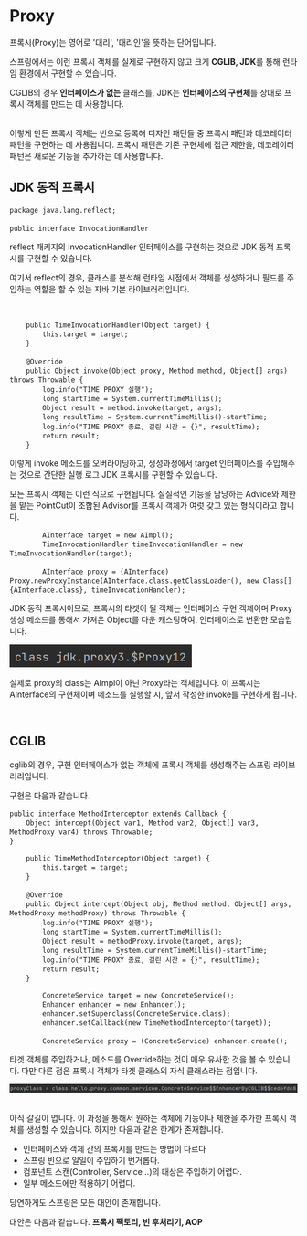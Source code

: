 # Proxy

프록시(Proxy)는 영어로 '대리', '대리인'을 뜻하는 단어입니다. 

스프링에서는 이런 프록시 객체를 실제로 구현하지 않고 크게 **CGLIB, JDK**를 통해 런타임 환경에서 구현할 수 있습니다.

CGLIB의 경우 **인터페이스가 없는** 클래스를, JDK는 **인터페이스의 구현체**를 상대로 프록시 객체를 만드는 데 사용합니다.

<br>
이렇게 만든 프록시 객체는 빈으로 등록해 디자인 패턴들 중 프록시 패턴과 데코레이터 패턴을 구현하는 데 사용됩니다. 프록시 패턴은 기존 구현체에 접근 제한을, 데코레이터 패턴은 새로운 기능을 추가하는 데 사용합니다.
<br>

## JDK 동적 프록시 

```
package java.lang.reflect;

public interface InvocationHandler 
```

reflect 패키지의 InvocationHandler 인터페이스를 구현하는 것으로 JDK 동적 프록시를 구현할 수 있습니다.

여기서 reflect의 경우, 클래스를 분석해 런타임 시점에서 객체를 생성하거나 필드를 주입하는 역할을 할 수 있는 자바 기본 라이브러리입니다.

<br>

```
    public TimeInvocationHandler(Object target) {
        this.target = target;
    }

    @Override
    public Object invoke(Object proxy, Method method, Object[] args) throws Throwable {
        log.info("TIME PROXY 실행");
        long startTime = System.currentTimeMillis();
        Object result = method.invoke(target, args);
        long resultTime = System.currentTimeMillis()-startTime;
        log.info("TIME PROXY 종료, 걸린 시간 = {}", resultTime);
        return result;
    }
```

이렇게 invoke 메소드를 오버라이딩하고, 생성과정에서 target 인터페이스를 주입해주는 것으로 간단한 실행 로그 JDK 프록시를 구현할 수 있습니다.

모든 프록시 객체는 이런 식으로 구현됩니다. 
실질적인 기능을 담당하는 Advice와 제한을 맡는 PointCut이 조합된 Advisor를 프록시 객체가 여럿 갖고 있는 형식이라고 합니다.


```
        AInterface target = new AImpl();
        TimeInvocationHandler timeInvocationHandler = new TimeInvocationHandler(target);

        AInterface proxy = (AInterface) Proxy.newProxyInstance(AInterface.class.getClassLoader(), new Class[]{AInterface.class}, timeInvocationHandler);
```

JDK 동적 프록시이므로, 프록시의 타겟이 될 객체는 인터페이스 구현 객체이며
Proxy 생성 메소드를 통해서 가져온 Object를 다운 캐스팅하여, 인터페이스로 변환한 모습입니다.

![alt text](image.png)

실제로 proxy의 class는 AImpl이 아닌 Proxy라는 객체입니다. 이 프록시는 AInterface의 구현체이며 메소드를 실행할 시, 앞서 작성한 invoke를 구현하게 됩니다.

<br>

## CGLIB

cglib의 경우, 구현 인터페이스가 없는 객체에 프록시 객체를 생성해주는 스프링 라이브러리입니다.

구현은 다음과 같습니다.

```
public interface MethodInterceptor extends Callback {
    Object intercept(Object var1, Method var2, Object[] var3, MethodProxy var4) throws Throwable;
}
```
```
    public TimeMethodInterceptor(Object target) {
        this.target = target;
    }

    @Override
    public Object intercept(Object obj, Method method, Object[] args, MethodProxy methodProxy) throws Throwable {
        log.info("TIME PROXY 실행");
        long startTime = System.currentTimeMillis();
        Object result = methodProxy.invoke(target, args);
        long resultTime = System.currentTimeMillis()-startTime;
        log.info("TIME PROXY 종료, 걸린 시간 = {}", resultTime);
        return result;
    }
```
```
        ConcreteService target = new ConcreteService();
        Enhancer enhancer = new Enhancer();
        enhancer.setSuperclass(ConcreteService.class);
        enhancer.setCallback(new TimeMethodInterceptor(target));

        ConcreteService proxy = (ConcreteService) enhancer.create();
```

타겟 객체를 주입하거나, 메소드를 Override하는 것이 매우 유사한 것을 볼 수 있습니다.
다만 다른 점은 프록시 객체가 타겟 클래스의 자식 클래스라는 점입니다.

![alt text](image-1.png)

<br>
아직 갈길이 멉니다. 이 과정을 통해서 원하는 객체에 기능이나 제한을 추가한 프록시 객체를 생성할 수 있습니다.
하지만 다음과 같은 한계가 존재합니다.

- 인터페이스와 객체 간의 프록시를 만드는 방법이 다르다
- 스프링 빈으로 일일이 주입하기 번거롭다.
- 컴포넌트 스캔(Controller, Service ..)의 대상은 주입하기 어렵다.
- 일부 메소드에만 적용하기 어렵다.


당연하게도 스프링은 모든 대안이 존재합니다. 

대안은 다음과 같습니다. **프록시 팩토리, 빈 후처리기, AOP**